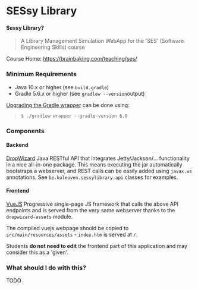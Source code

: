 # SESsy Library

#### Sessy Library?

> A Library Management Simulation WebApp for the 'SES' (Software Engineering Skills) course

Course Home: https://brainbaking.com/teaching/ses/

### Minimum Requirements

* Java 10.x or higher (see `build.gradle`)
* Gradle 5.6.x or higher (see `gradlew --version`output)

[Upgrading the Gradle wrapper](https://docs.gradle.org/current/userguide/gradle_wrapper.html) can be done using:

> `$ ./gradlew wrapper --gradle-version 6.0`

### Components

#### Backend

[DropWizard](http://www.dropwizard.io/en/stable/) Java RESTful API that integrates Jetty/Jackson/... functionality in a nice all-in-one package. 
This means executing the jar automatically bootstraps a webserver, and REST calls can be easily added using `javax.ws` annotations. See `be.kuleuven.sessylibrary.api` classes for examples.

#### Frontend

[VueJS](https://vuejs.org) Progressive single-page JS framework that calls the above API endpoints and is served from the very same webserver thanks to the `dropwizard-assets` module. 

The compiled vuejs webpage should be copied to `src/main/resources/assets` - `index.htm` is served at `/`.

Students **do not need to edit** the frontend part of this application and may consider this as a 'given'. 

### What should I do with this?

TODO
 